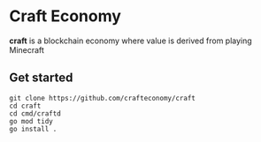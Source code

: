 # Craft Economy
**craft** is a blockchain economy where value is derived from playing Minecraft

## Get started

```Shell
git clone https://github.com/crafteconomy/craft
cd craft
cd cmd/craftd
go mod tidy
go install .
```


